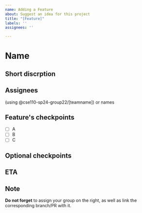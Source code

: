 ```yaml
---
name: Adding a Feature
about: Suggest an idea for this project
title: "[Feature]"
labels: ''
assignees: ''

---
```


# Name

## Short discrption

## Assignees
  (using @cse110-sp24-group22/[teamname]) or names

## Feature's checkpoints
- [ ] A
- [ ] B
- [ ] C

## Optional checkpoints

## ETA

## Note
**Do not forget** to assign your group on the right, as well as link the corresponding branch/PR with it.
